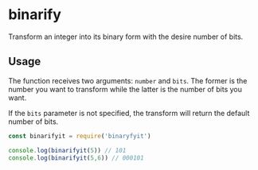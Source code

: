 # binarify

Transform an integer into its binary form with the desire number of bits. 

## Usage
The function receives two arguments:  `number` and `bits`. The former is the number you want to transform while the latter is the number of bits you want.

If the `bits` parameter is not specified, the transform will return the default number of bits.

```js
const binarifyit = require('binaryfyit')

console.log(binarifyit(5)) // 101
console.log(binarifyit(5,6)) // 000101
``` 